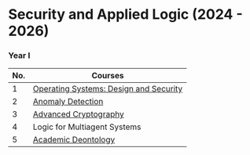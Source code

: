# Security and Applied Logic (2024 - 2026)

### Year I
| No.  | Courses |
| ------------- | ------------- |
| 1  | [Operating Systems: Design and Security](Year%20I/Semester%20I/operating-systems-design-and-security/)  |
| 2  | [Anomaly Detection](Year%20I/Semester%20I/Anomaly%20Detection/)  |
| 3  | [Advanced Cryptography](Year%20I/Semester%20I/advanced-cryptography/)
| 4  | Logic for Multiagent Systems  |
| 5  | [Academic Deontology](Year%20I/Semester%20I/academic-deontology/)  |
